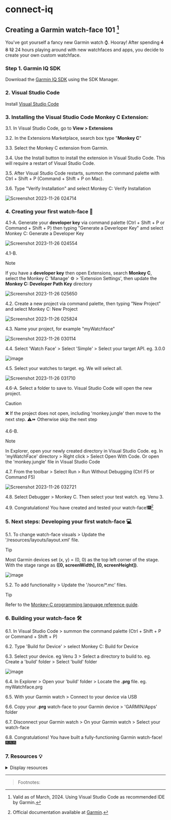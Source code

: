 # connect-iq

## Creating a Garmin watch-face 101 [^1]

You've got yourself a fancy new Garmin watch ⌚.
Hooray!
After spending ~~4~~ ~~8~~ ~~12~~ 24 hours playing around with new watchfaces and apps, you decide to create your own custom watchface.

### Step 1. Garmin IQ SDK

Download the [Garmin IQ SDK](https://developer.garmin.com/connect-iq/sdk/) using the SDK Manager.

### 2. Visual Studio Code

Install [Visual Studio Code](https://code.visualstudio.com/Download)

### 3. Installing the Visual Studio Code Monkey C Extension:

3.1. In Visual Studio Code, go to
**View > Extensions**

3.2. In the Extensions Marketplace, search box type "**Monkey C**"

3.3. Select the Monkey C extension from Garmin.

3.4. Use the Install button to install the extension in Visual Studio Code. This will require a restart of Visual Studio Code.

3.5. After Visual Studio Code restarts, summon the command palette with Ctrl + Shift + P (Command + Shift + P on Mac).

3.6. Type "Verify Installation" and select Monkey C: Verify Installation

![Screenshot 2023-11-26 024714](https://github.com/AndrewKhassapov/connect-iq/assets/53222142/ef6641dd-2bd2-4006-8368-9f0a3bd3f856)

### 4. Creating your first watch-face 🔨

4.1-A. Generate your **developer key** via command palette (Ctrl + Shift + P or Command + Shift + P) then typing "Generate a Deverloper Key" amd select Monkey C: Generate a Developer Key

![Screenshot 2023-11-26 024554](https://github.com/AndrewKhassapov/connect-iq/assets/53222142/bc510fca-3ff6-4df1-9e97-98a706ee2ef3)

4.1-B.

> [!NOTE]
> If you have a **developer key** then open Extensions, search **Monkey C**, select the Monkey C 'Manage' :gear: > 'Extension Settings', then update the **Monkey C: Developer Path Key** directory

![Screenshot 2023-11-26 025650](https://github.com/AndrewKhassapov/connect-iq/assets/53222142/ed410407-2e04-482d-8982-eabf5c66158e)

4.2. Create a new project via command palette, then typing "New Project" and select Monkey C: New Project

![Screenshot 2023-11-26 025824](https://github.com/AndrewKhassapov/connect-iq/assets/53222142/6316024d-a507-4955-868c-49b7a8987c30)

4.3. Name your project, for example "myWatchface"

![Screenshot 2023-11-26 030114](https://github.com/AndrewKhassapov/connect-iq/assets/53222142/608971f1-01d9-4917-8a1b-9ec4a26ce1e2)

4.4. Select 'Watch Face' > Select 'Simple' > Select your target API. eg. 3.0.0

![image](https://github.com/AndrewKhassapov/connect-iq/assets/53222142/e3e3aa16-9d0b-4beb-99c1-f3f5327853d7)

4.5. Select your watches to target. eg. We will select all.

![Screenshot 2023-11-26 031710](https://github.com/AndrewKhassapov/connect-iq/assets/53222142/ed0474ff-4ec1-4b6b-a0c7-1fb712392d2e)

4.6-A. Select a folder to save to. Visual Studio Code will open the new project.

> [!CAUTION]
> ❌ If the project does not open, including 'monkey.jungle' then move to the next step.
> ⚠️⏩ Otherwise skip the next step

4.6-B.

> [!NOTE]
> In Explorer, open your newly created directory in Visual Studio Code. eg. In 'myWatchFace' directory > Right click > Select Open With Code. Or open the 'monkey.jungle' file in Visual Studio Code

4.7. From the toolbar > Select Run > Run Without Debugging (Ctrl F5 or Command F5)

![Screenshot 2023-11-26 032721](https://github.com/AndrewKhassapov/connect-iq/assets/53222142/635c4c97-7b40-4e6e-a558-eb468f901f87)

4.8. Select Debugger > Monkey C. Then select your test watch. eg. Venu 3.

4.9. Congratulations! You have created and tested your watch-face!🎆[^3]

### 5. Next steps: Developing your first watch-face 💻

5.1. To change watch-face visuals > Update the '/resources/layouts/layout.xml' file.

> [!TIP]
> Most Garmin devices set (x, y) = (0, 0) as the top left corner of the stage.
> With the stage range as **([0, screenWidth], [0, screenHeight])**.
>
> ![image](https://github.com/AndrewKhassapov/connect-iq/assets/53222142/a3f06502-7dbd-4893-9403-f727c63af5f0)

5.2. To add functionality > Update the '/source/\*.mc' files.

> [!TIP]
> Refer to the [Monkey-C programming language reference guide](https://developer.garmin.com/connect-iq/reference-guides/monkey-c-reference/).

### 6. Building your watch-face 🛠️

6.1. In Visual Studio Code > summon the command palette (Ctrl + Shift + P or Command + Shift + P)

6.2. Type 'Build for Device' > select Monkey C: Build for Device

6.3. Select your device. eg Venu 3 > Select a directory to build to. eg. Create a 'build' folder > Select 'build' folder

![image](https://github.com/AndrewKhassapov/connect-iq/assets/53222142/d183617d-265c-4b61-9623-86c550a9c04b)

6.4. In Explorer > Open your 'build' folder > Locate the **.prg** file. eg. myWatchface.prg

6.5. With your Garmin watch > Connect to your device via USB

6.6. Copy your **.prg** watch-face to your Garmin device > 'GARMIN/Apps' folder

6.7. Disconnect your Garmin watch > On your Garmin watch > Select your watch-face

6.8. Congratulations! You have built a fully-functioning Garmin watch-face!🎆🎆🎆

### 7. Resources 💡
<details><summary>
Display resources
</summary>
<p>
7.1. Github Repositories
<br/><br/>
  
[Simple analogue watchface. A useful template. Simple-Times by winston-de](https://github.com/winston-de/Simple-Times)<br/>
<img src="https://services.garmin.com/appsLibraryExternalServices/api/icons/30f64e29-76fc-46b0-a1e5-9277e636f4b3" height="200"><br/><br/>

[Smart Arcs Active analogue watchface. Indicators as arcs. By okdar](https://github.com/okdar/smartarcsactive)<br/>
<img src="https://github.com/okdar/smartarcsactive/blob/master/connect_iq_store/black_cover.png?raw=true" height="200"><br/><br/>

[Garmin written digital watchface. Text instead of numbers. By Cutwell](https://github.com/Cutwell/garmin-written-watchface)<br/>
<img src="https://raw.githubusercontent.com/Cutwell/garmin-written-watchface/main/cover-image.png" height="200"><br/>
[Garmin square watchhands analogue watchface. Squares instead of arrows. By Cutwell](https://github.com/Cutwell/garmin-square-watchhands-watchface)<br/>
<img src="https://github.com/AndrewKhassapov/connect-iq/assets/53222142/8e2e4132-26d5-4e66-9b68-bda5d48fbc4d" height="200"><br/>

<br/>
  
7.2. Garmin Official
<br/><br/>
[Compatible devices](https://developer.garmin.com/connect-iq/compatible-devices/)<br/>
[Submit an app](https://developer.garmin.com/connect-iq/submit-an-app/)<br/>
[Connect-IQ debugging](https://developer.garmin.com/connect-iq/core-topics/debugging/)<br/>
[Monkey-Ccode reference](https://developer.garmin.com/connect-iq/reference-guides/monkey-c-reference/)<br/>
[Toybox.Graphics.Dc Class in Monkey-C](https://developer.garmin.com/connect-iq/api-docs/Toybox/Graphics/Dc.html)<br/><br/>
7.3. Garmin Forum
<br/><br/>
[Garmin Connect-IQ forum](https://forums.garmin.com/developer/connect-iq/)

<br/>
</p>
</details>

---

> Footnotes:
>
> [^1]: Valid as of March, 2024. Using Visual Studio Code as recommended IDE [^2] by Garmin.
> [^2]: I know Visual Studio Code isn't an "Intergrated Development Environment" itself. Let's call it VS Code with Java JDK, Garmin IQ SDK and Monkey-C extension. OS agnostic.
> [^3]: Official documentation available at [Garmin](https://developer.garmin.com/connect-iq/connect-iq-basics/getting-started/).
